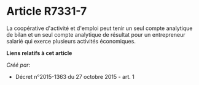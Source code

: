 # Article R7331-7

La coopérative d'activité et d'emploi peut tenir un seul compte analytique de bilan et un seul compte analytique de résultat
pour un entrepreneur salarié qui exerce plusieurs activités économiques.

**Liens relatifs à cet article**

_Créé par_:

  - Décret n°2015-1363 du 27 octobre 2015 - art. 1
